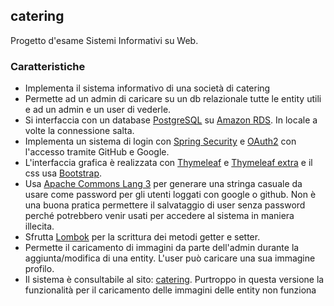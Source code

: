 ## catering

Progetto d'esame Sistemi Informativi su Web.

### Caratteristiche

- Implementa il sistema informativo di una società di catering
- Permette ad un admin di caricare su un db relazionale tutte le entity utili e ad un admin e un user di vederle.  
- Si interfaccia con un database [PostgreSQL](https://www.postgresql.org) su [Amazon RDS](https://aws.amazon.com/it/rds/). In locale a volte la connessione salta.
- Implementa un sistema di login con [Spring Security](https://docs.spring.io/spring-security/reference/getting-spring-security.html#getting-maven-boot) e [OAuth2](https://www.baeldung.com/spring-security-5-oauth2-login) con l'accesso tramite GitHub e Google.
- L'interfaccia grafica è realizzata con [Thymeleaf](https://www.thymeleaf.org/) e [Thymeleaf extra](https://www.baeldung.com/spring-security-thymeleaf) e il css usa [Bootstrap](https://getbootstrap.com/).
- Usa [Apache Commons Lang 3](https://www.baeldung.com/java-commons-lang-3) per generare una stringa casuale da usare come password per gli utenti loggati con google o github. Non è una buona pratica permettere il salvataggio di user senza password perché potrebbero venir usati per accedere al sistema in maniera illecita.
- Sfrutta [Lombok](https://projectlombok.org/) per la scrittura dei metodi getter e setter. 
- Permette il caricamento di immagini da parte dell'admin durante la aggiunta/modifica di una entity. L'user può caricare una sua immagine profilo.
- Il sistema è consultabile al sito: [catering](http://siwcatering-env.eba-rap4upxh.us-east-1.elasticbeanstalk.com/). Purtroppo in questa versione la funzionalità per il caricamento delle immagini delle entity non funziona

